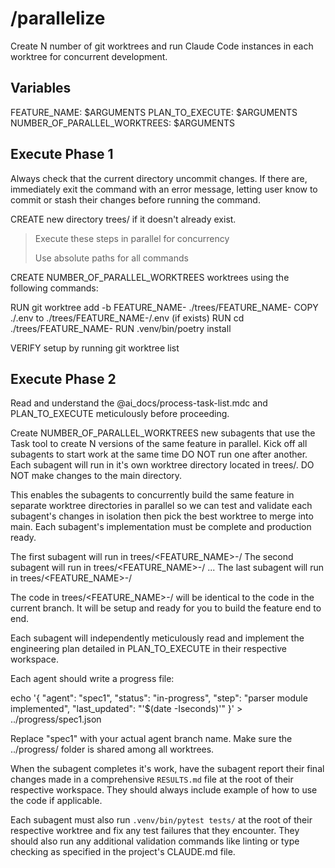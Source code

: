 # /parallelize

Create N number of git worktrees and run Claude Code instances in each worktree for concurrent development.

## Variables

FEATURE_NAME: $ARGUMENTS
PLAN_TO_EXECUTE: $ARGUMENTS
NUMBER_OF_PARALLEL_WORKTREES: $ARGUMENTS

## Execute Phase 1

Always check that the current directory uncommit changes. If there are, immediately exit the command with an error message, letting user know to commit or stash their changes before running the command.

CREATE new directory trees/ if it doesn't already exist.

> Execute these steps in parallel for concurrency
>
> Use absolute paths for all commands

CREATE NUMBER_OF_PARALLEL_WORKTREES worktrees using the following commands:

RUN git worktree add -b FEATURE_NAME-<instance-number> ./trees/FEATURE_NAME-<instance-number>
COPY ./.env to ./trees/FEATURE_NAME-<instance-number>/.env (if exists)
RUN cd ./trees/FEATURE_NAME-<instance-number>
RUN .venv/bin/poetry install

VERIFY setup by running git worktree list

## Execute Phase 2

Read and understand the @ai_docs/process-task-list.mdc and PLAN_TO_EXECUTE meticulously before proceeding.

Create NUMBER_OF_PARALLEL_WORKTREES new subagents that use the Task tool to create N versions of the same feature in parallel. Kick off all subagents to start work at the same time DO NOT run one after another. Each subagent will run in it's own worktree directory located in trees/. DO NOT make changes to the main directory.

This enables the subagents to concurrently build the same feature in separate worktree directories in parallel so we can test and validate each subagent's changes in isolation then pick the best worktree to merge into main. Each subagent's implementation must be complete and production ready.

The first subagent will run in trees/<FEATURE_NAME>-<instance-number>/
The second subagent will run in trees/<FEATURE_NAME>-<instance-number>/
...
The last subagent will run in trees/<FEATURE_NAME>-<instance-number>/

The code in trees/<FEATURE_NAME>-<instance-number>/ will be identical to the code in the current branch. It will be setup and ready for you to build the feature end to end.

Each subagent will independently meticulously read and implement the engineering plan detailed in PLAN_TO_EXECUTE in their respective workspace.

Each agent should write a progress file:

echo '{
  "agent": "spec1",
  "status": "in-progress",
  "step": "parser module implemented",
  "last_updated": "'$(date -Iseconds)'"
}' > ../progress/spec1.json

Replace "spec1" with your actual agent branch name. Make sure the ../progress/ folder is shared among all worktrees.

When the subagent completes it's work, have the subagent report their final changes made in a comprehensive `RESULTS.md` file at the root of their respective workspace. They should always include example of how to use the code if applicable.

Each subagent must also run `.venv/bin/pytest tests/` at the root of their respective worktree and fix any test failures that they encounter. They should also run any additional validation commands like linting or type checking as specified in the project's CLAUDE.md file.
